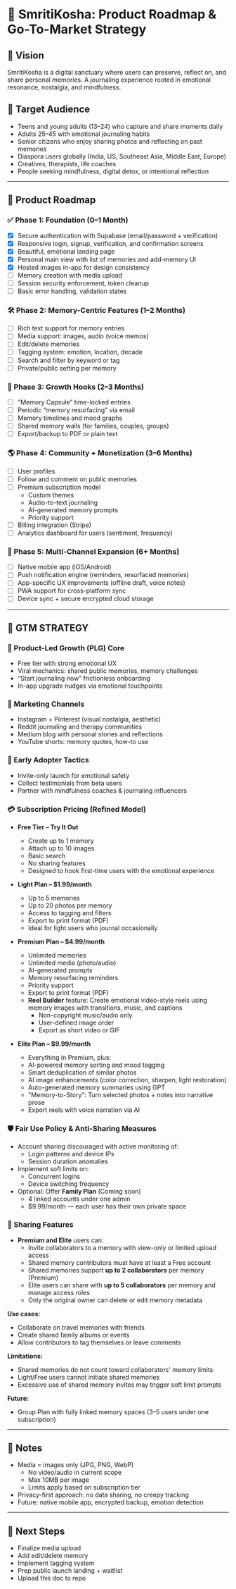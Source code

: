 # 📘 SmritiKosha: Product Roadmap & Go-To-Market Strategy

## 🔭 Vision
SmritiKosha is a digital sanctuary where users can preserve, reflect on, and share personal memories. A journaling experience rooted in emotional resonance, nostalgia, and mindfulness.

## 🎯 Target Audience
- Teens and young adults (13–24) who capture and share moments daily
- Adults 25–45 with emotional journaling habits
- Senior citizens who enjoy sharing photos and reflecting on past memories
- Diaspora users globally (India, US, Southeast Asia, Middle East, Europe)
- Creatives, therapists, life coaches
- People seeking mindfulness, digital detox, or intentional reflection

---

## 🚧 Product Roadmap

### ✅ Phase 1: Foundation (0–1 Month)
- [x] Secure authentication with Supabase (email/password + verification)
- [x] Responsive login, signup, verification, and confirmation screens
- [x] Beautiful, emotional landing page
- [x] Personal main view with list of memories and add-memory UI
- [x] Hosted images in-app for design consistency
- [ ] Memory creation with media upload
- [ ] Session security enforcement, token cleanup
- [ ] Basic error handling, validation states

### 🛠️ Phase 2: Memory-Centric Features (1–2 Months)
- [ ] Rich text support for memory entries
- [ ] Media support: images, audio (voice memos)
- [ ] Edit/delete memories
- [ ] Tagging system: emotion, location, decade
- [ ] Search and filter by keyword or tag
- [ ] Private/public setting per memory

### 🌱 Phase 3: Growth Hooks (2–3 Months)
- [ ] “Memory Capsule” time-locked entries
- [ ] Periodic “memory resurfacing” via email
- [ ] Memory timelines and mood graphs
- [ ] Shared memory walls (for families, couples, groups)
- [ ] Export/backup to PDF or plain text

### 🌎 Phase 4: Community + Monetization (3–6 Months)
- [ ] User profiles
- [ ] Follow and comment on public memories
- [ ] Premium subscription model
  - Custom themes
  - Audio-to-text journaling
  - AI-generated memory prompts
  - Priority support
- [ ] Billing integration (Stripe)
- [ ] Analytics dashboard for users (sentiment, frequency)

### 📱 Phase 5: Multi-Channel Expansion (6+ Months)
- [ ] Native mobile app (iOS/Android)
- [ ] Push notification engine (reminders, resurfaced memories)
- [ ] App-specific UX improvements (offline draft, voice notes)
- [ ] PWA support for cross-platform sync
- [ ] Device sync + secure encrypted cloud storage

---

## 🚀 GTM STRATEGY

### 🧲 Product-Led Growth (PLG) Core
- Free tier with strong emotional UX
- Viral mechanics: shared public memories, memory challenges
- “Start journaling now” frictionless onboarding
- In-app upgrade nudges via emotional touchpoints

### 📢 Marketing Channels
- Instagram + Pinterest (visual nostalgia, aesthetic)
- Reddit journaling and therapy communities
- Medium blog with personal stories and reflections
- YouTube shorts: memory quotes, how-to use

### 👥 Early Adopter Tactics
- Invite-only launch for emotional safety
- Collect testimonials from beta users
- Partner with mindfulness coaches & journaling influencers

### 💳 Subscription Pricing (Refined Model)

- **Free Tier – Try It Out**
  - Create up to 1 memory
  - Attach up to 10 images
  - Basic search
  - No sharing features
  - Designed to hook first-time users with the emotional experience

- **Light Plan – $1.99/month**
  - Up to 5 memories
  - Up to 20 photos per memory
  - Access to tagging and filters
  - Export to print format (PDF)
  - Ideal for light users who journal occasionally

- **Premium Plan – $4.99/month**
  - Unlimited memories
  - Unlimited media (photo/audio)
  - AI-generated prompts
  - Memory resurfacing reminders
  - Priority support
  - Export to print format (PDF)
  - **Reel Builder** feature: Create emotional video-style reels using memory images with transitions, music, and captions
    - Non-copyright music/audio only
    - User-defined image order
    - Export as short video or GIF

- **Elite Plan – $9.99/month**
  - Everything in Premium, plus:
  - AI-powered memory sorting and mood tagging
  - Smart deduplication of similar photos
  - AI image enhancements (color correction, sharpen, light restoration)
  - Auto-generated memory summaries using GPT
  - "Memory-to-Story": Turn selected photos + notes into narrative prose
  - Export reels with voice narration via AI

### 🛡️ Fair Use Policy & Anti-Sharing Measures
- Account sharing discouraged with active monitoring of:
  - Login patterns and device IPs
  - Session duration anomalies
- Implement soft limits on:
  - Concurrent logins
  - Device switching frequency
- Optional: Offer **Family Plan** (Coming soon)
  - 4 linked accounts under one admin
  - $9.99/month — each user has their own private space

### 🤝 Sharing Features
- **Premium and Elite** users can:
  - Invite collaborators to a memory with view-only or limited upload access
  - Shared memory contributors must have at least a Free account
  - Shared memories support **up to 2 collaborators** per memory (Premium)
  - Elite users can share with **up to 5 collaborators** per memory and manage access roles
  - Only the original owner can delete or edit memory metadata

**Use cases:**
- Collaborate on travel memories with friends
- Create shared family albums or events
- Allow contributors to tag themselves or leave comments

**Limitations:**
- Shared memories do not count toward collaborators' memory limits
- Light/Free users cannot initiate shared memories
- Excessive use of shared memory invites may trigger soft limit prompts

**Future:**
- Group Plan with fully linked memory spaces (3–5 users under one subscription)

---

## 🧠 Notes
- Media = images only (JPG, PNG, WebP)
  - No video/audio in current scope
  - Max 10MB per image
  - Limits apply based on subscription tier
- Privacy-first approach: no data sharing, no creepy tracking
- Future: native mobile app, encrypted backup, emotion detection

---

## 📌 Next Steps
- Finalize media upload
- Add edit/delete memory
- Implement tagging system
- Prep public launch landing + waitlist
- Upload this doc to repo

